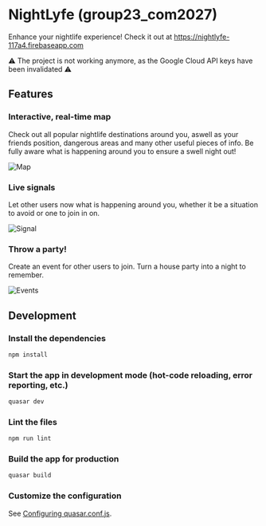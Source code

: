 # NightLyfe (group23_com2027)

Enhance your nightlife experience! Check it out at https://nightlyfe-117a4.firebaseapp.com

:warning: The project is not working anymore, as the Google Cloud API keys have been invalidated :warning:

## Features

### Interactive, real-time map

Check out all popular nightlife destinations around you, aswell as your friends position, dangerous areas and many other useful pieces of info. Be fully aware what is happening around you to ensure a swell night out!

![Map](gifs/heatmap.gif
)

### Live signals

Let other users now what is happening around you, whether it be a situation to avoid or one to join in on.

![Signal](gifs/signal.gif)

### Throw a party!

Create an event for other users to join. Turn a house party into a night to remember.

![Events](gifs/events.gif)

## Development

### Install the dependencies

```bash
npm install
```

### Start the app in development mode (hot-code reloading, error reporting, etc.)

```bash
quasar dev
```

### Lint the files

```bash
npm run lint
```

### Build the app for production

```bash
quasar build
```

### Customize the configuration

See [Configuring quasar.conf.js](https://quasar.dev/quasar-cli/quasar-conf-js).
